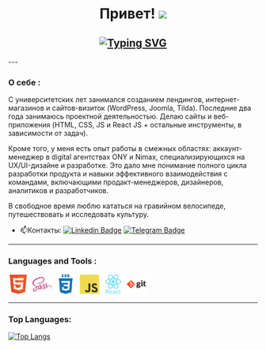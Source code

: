 <h1 align="center">
  Привет!
  <img src="https://media.giphy.com/media/hvRJCLFzcasrR4ia7z/giphy.gif" width="30px"/>
</h1>
<h2 align="center">
<a href="https://git.io/typing-svg"><img src="https://readme-typing-svg.demolab.com?font=Fira+Code&weight=500&size=18&pause=1000&color=F78029&width=435&lines=Меня+зовут+Ярослав,+Frontend+Developer." alt="Typing SVG" /></a>
</h2>
<div id="badges" align="center">
</div>
---

### О себе :
С университетских лет занимался созданием лендингов, интернет-магазинов и сайтов-визиток (WordPress, Joomla, Tilda). Последние два года занимаюсь проектной деятельностью. Делаю сайты и веб-приложения (HTML, CSS, JS и React JS + остальные инструменты, в зависимости от задач).

Кроме того, у меня есть опыт работы в смежных областях: аккаунт-менеджер в digital агентствах ONY и Nimax, специализирующихся на UX/UI-дизайне и разработке. Это дало мне понимание полного цикла разработки продукта и навыки эффективного взаимодействия с командами, включающими продакт-менеджеров, дизайнеров, аналитиков и разработчиков.

В свободное время люблю кататься на гравийном велосипеде, путешествовать и исследовать культуру.

- :mailbox:Контакты: [![Linkedin Badge](https://img.shields.io/badge/-Yaroslav-blue?style=flat&logo=Linkedin&logoColor=white)](https://www.linkedin.com/in/yaroslav-chertov/)
[![Telegram Badge](https://img.shields.io/badge/-Yaroslav-9cf?style=flat&logo=Telegram&logoColor=white)](https://t.me/yaroslav_chertov)

---

### Languages and Tools :
<div>
  <img src="https://github.com/devicons/devicon/blob/master/icons/html5/html5-original.svg" title="HTML5" alt="HTML" width="40" height="40"/>&nbsp;
  <img src="https://github.com/devicons/devicon/blob/master/icons/sass/sass-original.svg" title="SASS" alt="SASS" width="40" height="40"/>&nbsp;
  <img src="https://github.com/devicons/devicon/blob/master/icons/css3/css3-plain-wordmark.svg" title="CSS3" alt="CSS" width="40" height="40"/>&nbsp;
  <img src="https://github.com/devicons/devicon/blob/master/icons/javascript/javascript-original.svg" title="JavaScript" alt="JavaScript" width="40" height="40"/>&nbsp;
  <img src="https://github.com/devicons/devicon/blob/master/icons/react/react-original-wordmark.svg" title="React" alt="React" width="40" height="40"/>&nbsp;
  <img src="https://github.com/devicons/devicon/blob/master/icons/git/git-original-wordmark.svg" title="Git" **alt="Git" width="40" height="40"/>
</div>

---

### Top Languages:
[![Top Langs](https://github-readme-stats.vercel.app/api/top-langs/?username=Yaroslav-Chertov&layout=compact)](https://github.com/anuraghazra/github-readme-stats)

